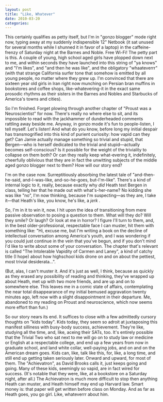```yaml
---
layout: post
title: "Like, Whatever"
date: 2010-03-20
categories: 
---
```


This certainly qualifies as petty itself, but I'm in "gonzo blogger" mode right
now, typing away at my suddenly indispensible 12" Netbook (it sat unused for
several months while I shunned it in favor of a laptop) in the caffeine-frenzy
of Saturday night at the Barnes and Noble. Free Wi-Fi! The petty part is this.
 A couple of young, high school aged girls have plopped down next to me, and
within seconds they have launched into this string of "ya knows" and "I'm
likes", and "and then he was like", and the obligatory "whaateverrr" (with that
strange California surfer tone that somehow is emitted by all young people, no
matter where they grew up. I'm convinced that there are sixteen year old girls
in Iran right now munching on Persian bran muffins in bookstores and coffee
shops, like-whatevering-it in the exact same prosodic rhythms as their sisters
in the Barnes and Nobles and Starbucks of America's towns and cities).

So I'm finished. Forget plowing through another chapter of "Proust was a
Neuroscientist" for now. There's really no where else to sit, and its
impossible to read with the jackhammer of dunderheaded comments rattling away
beside me. Anyway, in gonzo mode it's fun to people-listen, I tell myself. 
Let's listen! And what do you know, before long my initial despair has
transmogrified into this kind of purient curiosity: how vapid can they get? 
Can Jamie actually manage something so trivial and stupid, that Bergen&mdash;who
is herself dedicated to the trivial and stupid&mdash;actually becomes
self-conscious? Is it possible for the weight of the triviality to collapse on
them both? Or can they really keep what-evering it, indefinitely, cheerfully
oblivious that they are in fact the unwitting subjects of the middle aged gonzo
blogger next to them? How will our story end?

I'm on the case now. Surreptitiously absorbing the latest tale of
"and-then-he-said, and-I-was-like, and-so-he-goes, but-I'm-like". There's a
kind of internal logic to it, really, because exactly why _did_ Heath text
Bergen in class, telling her that he made out with what's-her-name? No kidding
she was like "no", I'm now thinking, because I'm suspecting&mdash;as they are, I
take it&mdash;that Heath's like, you know, he's like, a _jerk_ .

So, I'm in it to win it, now. I hit upon the idea of transitioning from mere
passive observation to posing a question to them. What will they do? Will they
smile? Or laugh? Or look at me in horror? I figure I'll turn to them, and, in
the best older-professional, respectable face I can muster, hit them with
something like: "Hi, excuse me, but I'm writing a book on the decline of
intellectual conversation among America's youth, and I was wondering if you
could just continue in the vein that you've begun, and if you don't mind I'd
like to write about some of your conversation. The chapter that's relevant is
called "The Intolerable Vapidity of Carmen and Laney", a kind of catchy title (I
hope) about how highschool kids drone on and on about the pettiest, most trivial
desiderata...". 

(But, alas, I can't muster it. And it's just as well, I think, because as
quickly as they erased any possibility of reading and thinking, they've wrapped
up about Heath, met up with two more friends, and are up and on to somewhere
else. This leaves me in a comic state of affairs, contemplating the near total
disappearance of my initial bemused aggravation twenty minutes ago, left now
with a slight disappointment in their departure. Me, abandoned to my reading on
Proust and neuroscience, which now seems more effort than fun.) 

So our story nears its end. It suffices to close with a few admittedly cursory
thoughts on "kids today". Kids today, they seem so adroit at juxtaposing this
manifest silliness with busy-body success, achievement. They're like, studying
all the time, and, like, aceing their SATs, too. It's entirely possible that
the Trivial Two who sat next to me will go on to study law or medicine or
English at a respectable college, and end up a few years from now in graduate
school, and land white collar, well-paying jobs, and on and on the American
dream goes. Kids can, like, talk like this, for, like, a long time, and still
end up getting taken seriously later. Onward and upward, for most of them. The
"Achievatron", as David Brooks calls it, just keeps going and going. Many of
these kids, seemingly so vapid, are in fact wired for success. (It's notable
that they were, like, at a bookstore on a Saturday night, after all.) The
Achievatron is much more difficult to stop then anything Heath can muster, and
Heath himself may end up Harvard law. Smart money is: that paper will get
written before class on Monday. And as far as Heath goes, you go girl. Like,
whateverrr about
him.